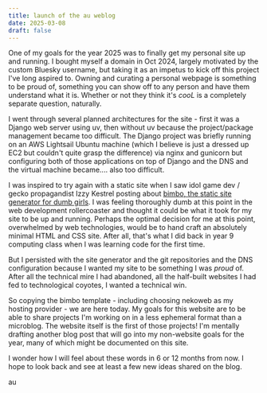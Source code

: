 ```yaml
---
title: launch of the au weblog
date: 2025-03-08
draft: false
---
```


One of my goals for the year 2025 was to finally get my personal site up and running. I bought myself a domain in Oct 2024, largely motivated by the custom Bluesky username, but taking it as an impetus to kick off this project I've long aspired to. Owning and curating a personal webpage is something to be proud of, something you can show off to any person and have them understand what it is. Whether or not they think it's *cooL* is a completely separate question, naturally.

I went through several planned architectures for the site - first it was a Django web server using uv, then without uv because the project/package management became too difficult. The Django project was briefly running on an AWS Lightsail Ubuntu machine (which I believe is just a dressed up EC2 but couldn't quite grasp the difference) via nginx and gunicorn but configuring both of those applications on top of Django and the DNS and the virtual machine became.... also too difficult.

I was inspired to try again with a static site when I saw idol game dev / gecko propagandist Izzy Kestrel posting about [bimbo, the static site generator for dumb girls](https://github.com/iznaut/bimbo). I was feeling thoroughly dumb at this point in the web development rollercoaster and thought it could be what it took for my site to be up and running. Perhaps the optimal decision for me at this point, overwhelmed by web technologies, would be to hand craft an absolutely minimal HTML and CSS site. After all, that's what I did back in year 9 computing class when I was learning code for the first time.

But I persisted with the site generator and the git repositories and the DNS configuration because I wanted my site to be something I was *proud* of. After all the technical mire I had abandoned, all the half-built websites I had fed to technological coyotes, I wanted a technical win.

So copying the bimbo template - including choosing nekoweb as my hosting provider - we are here today. My goals for this website are to be able to share projects I'm working on in a less ephemeral format than a microblog. The website itself is the first of those projects! I'm mentally drafting another blog post that will go into my non-website goals for the year, many of which might be documented on this site.

I wonder how I will feel about these words in 6 or 12 months from now. I hope to look back and see at least a few new ideas shared on the blog.

au